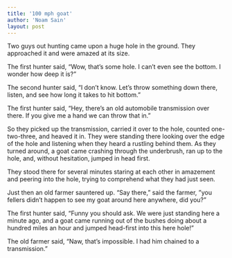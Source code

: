 ```yaml
---
title: '100 mph goat'
author: 'Noam Sain'
layout: post
---
```


Two guys out hunting came upon a huge hole in the ground. They approached it and were amazed at its size.

The first hunter said, “Wow, that’s some hole. I can’t even see the bottom. I wonder how deep it is?”

The second hunter said, “I don’t know. Let’s throw something down there, listen, and see how long it takes to hit bottom.”

The first hunter said, “Hey, there’s an old automobile transmission over there. If you give me a hand we can throw that in.”

So they picked up the transmission, carried it over to the hole, counted one-two-three, and heaved it in. They were standing there looking over the edge of the hole and listening when they heard a rustling behind them. As they turned around, a goat came crashing through the underbrush, ran up to the hole, and, without hesitation, jumped in head first.

They stood there for several minutes staring at each other in amazement and peering into the hole, trying to comprehend what they had just seen.

Just then an old farmer sauntered up. “Say there,” said the farmer, ”you fellers didn’t happen to see my goat around here anywhere, did you?”

The first hunter said, “Funny you should ask. We were just standing here a minute ago, and a goat came running out of the bushes doing about a hundred miles an hour and jumped head-first into this here hole!”

The old farmer said, “Naw, that’s impossible. I had him chained to a transmission.”